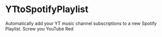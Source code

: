 # YTtoSpotifyPlaylist
Automatically add your YT music channel subscriptions to a new Spotify Playlist. 
Screw you YouTube Red
